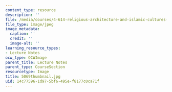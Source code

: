```yaml
---
content_type: resource
description: ''
file: /media/courses/4-614-religious-architecture-and-islamic-cultures-fall-2002/14c775961d975bf6495ef8177c0ca71f_5069thumbnail.jpg
file_type: image/jpeg
image_metadata:
  caption: ''
  credit: ''
  image-alt: ''
learning_resource_types:
- Lecture Notes
ocw_type: OCWImage
parent_title: Lecture Notes
parent_type: CourseSection
resourcetype: Image
title: 5069thumbnail.jpg
uid: 14c77596-1d97-5bf6-495e-f8177c0ca71f
---
```

